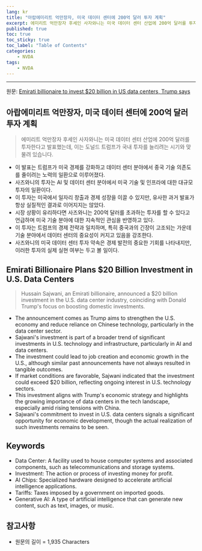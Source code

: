 ```yaml
---
lang: kr
title: "아랍에미리트 억만장자, 미국 데이터 센터에 200억 달러 투자 계획"
excerpt: 에미리트 억만장자 후세인 사자와니는 미국 데이터 센터 산업에 200억 달러를 투자한다고 발표했는데, 이는 도널드 트럼프가 국내 투자를 늘리려는 시기와 맞물려 있습니다.
published: true
toc: true
toc_sticky: true
toc_label: "Table of Contents"
categories:
    - NVDA
tags:
    - NVDA
---
```


---

  원문: [Emirati billionaire to invest $20 billion in US data centers, Trump says](https://www.investing.com/news/stock-market-news/trump-announces-20-billion-investment-in-us-data-centers-3800984)

## 아랍에미리트 억만장자, 미국 데이터 센터에 200억 달러 투자 계획

> 에미리트 억만장자 후세인 사자와니는 미국 데이터 센터 산업에 200억 달러를 투자한다고 발표했는데, 이는 도널드 트럼프가 국내 투자를 늘리려는 시기와 맞물려 있습니다.


- 이 발표는 트럼프가 미국 경제를 강화하고 데이터 센터 분야에서 중국 기술 의존도를 줄이려는 노력의 일환으로 이루어졌다.
- 사즈와니의 투자는 AI 및 데이터 센터 분야에서 미국 기술 및 인프라에 대한 대규모 투자의 일환이다.
- 이 투자는 미국에서 일자리 창출과 경제 성장을 이끌 수 있지만, 유사한 과거 발표가 항상 실질적인 결과로 이어지지는 않았다.
- 시장 상황이 유리하다면 사즈와니는 200억 달러를 초과하는 투자를 할 수 있다고 언급하며 미국 기술 분야에 대한 지속적인 관심을 반영하고 있다.
- 이 투자는 트럼프의 경제 전략과 일치하며, 특히 중국과의 긴장이 고조되는 가운데 기술 분야에서 데이터 센터의 중요성이 커지고 있음을 강조한다.
- 사즈와니의 미국 데이터 센터 투자 약속은 경제 발전의 중요한 기회를 나타내지만, 이러한 투자의 실제 실현 여부는 두고 볼 일이다.

## Emirati Billionaire Plans $20 Billion Investment in U.S. Data Centers

> Hussain Sajwani, an Emirati billionaire, announced a $20 billion investment in the U.S. data center industry, coinciding with Donald Trump's focus on boosting domestic investments.


- The announcement comes as Trump aims to strengthen the U.S. economy and reduce reliance on Chinese technology, particularly in the data center sector.
- Sajwani's investment is part of a broader trend of significant investments in U.S. technology and infrastructure, particularly in AI and data centers.
- The investment could lead to job creation and economic growth in the U.S., although similar past announcements have not always resulted in tangible outcomes.
- If market conditions are favorable, Sajwani indicated that the investment could exceed $20 billion, reflecting ongoing interest in U.S. technology sectors.
- This investment aligns with Trump's economic strategy and highlights the growing importance of data centers in the tech landscape, especially amid rising tensions with China.
- Sajwani's commitment to invest in U.S. data centers signals a significant opportunity for economic development, though the actual realization of such investments remains to be seen.

## Keywords

- Data Center: A facility used to house computer systems and associated components, such as telecommunications and storage systems.
- Investment: The action or process of investing money for profit.
- AI Chips: Specialized hardware designed to accelerate artificial intelligence applications.
- Tariffs: Taxes imposed by a government on imported goods.
- Generative AI: A type of artificial intelligence that can generate new content, such as text, images, or music.

## 참고사항

- 원문의 길이 = 1,935 Characters

